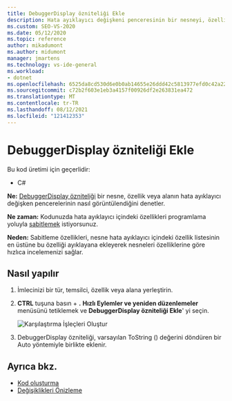 ```yaml
---
title: DebuggerDisplay özniteliği Ekle
description: Hata ayıklayıcı değişkeni penceresinin bir nesneyi, özelliği veya alanı nasıl görüntülediğini denetlemek için DebuggerDisplay özniteliğini nasıl ekleyeceğinizi öğrenin.
ms.custom: SEO-VS-2020
ms.date: 05/12/2020
ms.topic: reference
author: mikadumont
ms.author: midumont
manager: jmartens
ms.technology: vs-ide-general
ms.workload:
- dotnet
ms.openlocfilehash: 6525da8cd530d6e0b0ab14655e26ddd42c5813977efd0c42a222bc5fea1dcef6
ms.sourcegitcommit: c72b2f603e1eb3a4157f00926df2e263831ea472
ms.translationtype: MT
ms.contentlocale: tr-TR
ms.lasthandoff: 08/12/2021
ms.locfileid: "121412353"
---
```

# <a name="add-debuggerdisplay-attribute"></a>DebuggerDisplay özniteliği Ekle

Bu kod üretimi için geçerlidir:

- C#

**Ne:** [DebuggerDisplay özniteliği](../../debugger/using-the-debuggerdisplay-attribute.md) bir nesne, özellik veya alanın hata ayıklayıcı değişken pencerelerinin nasıl görüntülendiğini denetler.

**Ne zaman:** Kodunuzda hata ayıklayıcı içindeki özellikleri programlama yoluyla [sabitlemek](../../debugger/view-data-values-in-data-tips-in-the-code-editor.md#pin-properties-in-datatips) istiyorsunuz.

**Neden:** Sabitleme özellikleri, nesne hata ayıklayıcı içindeki özellik listesinin en üstüne bu özelliği ayıklayana ekleyerek nesneleri özelliklerine göre hızlıca incelemenizi sağlar. 

## <a name="how-to"></a>Nasıl yapılır

1. İmlecinizi bir tür, temsilci, özellik veya alana yerleştirin. 

2. **CTRL** tuşuna basın + **.** **Hızlı Eylemler ve yeniden düzenlemeler** menüsünü tetiklemek ve **DebuggerDisplay özniteliği Ekle**' yi seçin.

    ![Karşılaştırma İşleçleri Oluştur](media/add-debugger-display-attribute.png)

3. DebuggerDisplay özniteliği, varsayılan ToString () değerini döndüren bir Auto yöntemiyle birlikte eklenir. 

## <a name="see-also"></a>Ayrıca bkz.

- [Kod oluşturma](../code-generation-in-visual-studio.md)
- [Değişiklikleri Önizleme](../../ide/preview-changes.md)